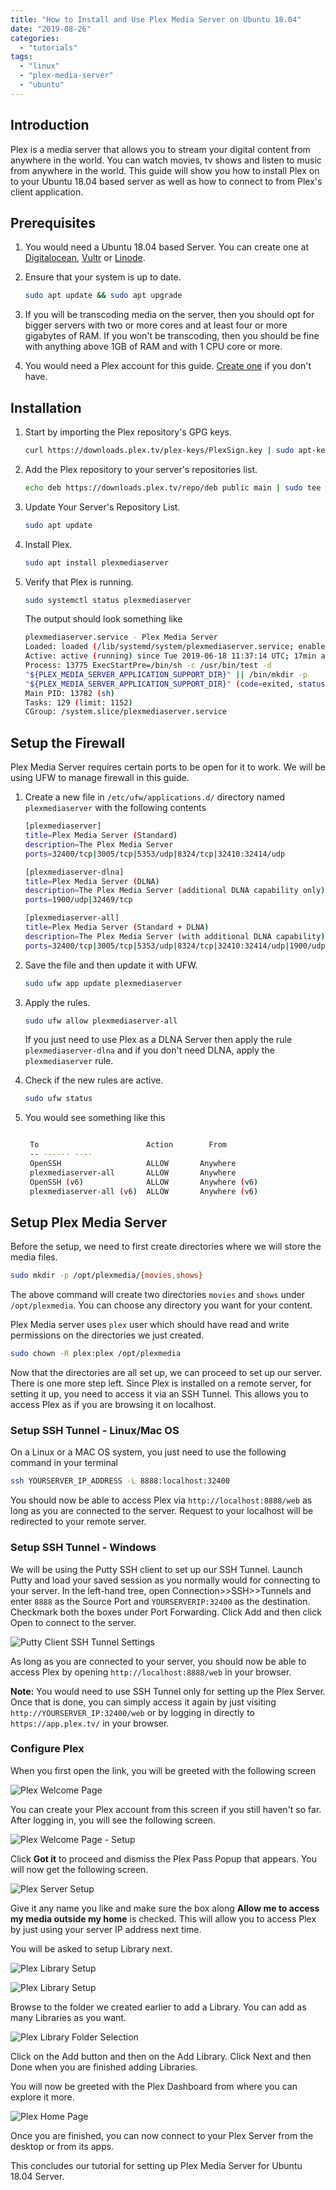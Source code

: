 ```yaml
---
title: "How to Install and Use Plex Media Server on Ubuntu 18.04"
date: "2019-08-26"
categories: 
  - "tutorials"
tags: 
  - "linux"
  - "plex-media-server"
  - "ubuntu"
---
```


## Introduction

Plex is a media server that allows you to stream your digital content from anywhere in the world. You can watch movies, tv shows and listen to music from anywhere in the world. This guide will show you how to install Plex on to your Ubuntu 18.04 based server as well as how to connect to from Plex's client application.

## Prerequisites

1. You would need a Ubuntu 18.04 based Server. You can create one at [Digitalocean](https://www.digitalocean.com/?refcode=574d284bdcd2), [Vultr](http://www.vultr.com/?ref=6816937) or [Linode](https://www.linode.com/?r=1c24fcff0ee546aa68e30ca169714f4ffd8555fe).
2. Ensure that your system is up to date.

    ```bash
    sudo apt update && sudo apt upgrade
    ```

3. If you will be transcoding media on the server, then you should opt for bigger servers with two or more cores and at least four or more gigabytes of RAM. If you won't be transcoding, then you should be fine with anything above 1GB of RAM and with 1 CPU core or more.
4. You would need a Plex account for this guide. [Create one](https://www.plex.tv/sign-up/?forward=web) if you don't have.

## Installation

1. Start by importing the Plex repository's GPG keys.

    ```bash
    curl https://downloads.plex.tv/plex-keys/PlexSign.key | sudo apt-key add -
    ```

2. Add the Plex repository to your server's repositories list.

    ```bash
    echo deb https://downloads.plex.tv/repo/deb public main | sudo tee /etc/apt/sources.list.d/plexmediaserver.list
    ```

3. Update Your Server's Repository List.

    ```bash
    sudo apt update
    ```

4. Install Plex.

    ```bash
    sudo apt install plexmediaserver
    ```

5. Verify that Plex is running.

    ```bash
    sudo systemctl status plexmediaserver
    ```

    The output should look something like

    ```bash
    plexmediaserver.service - Plex Media Server
    Loaded: loaded (/lib/systemd/system/plexmediaserver.service; enabled; vendor preset: enabled)
    Active: active (running) since Tue 2019-06-18 11:37:14 UTC; 17min ago
    Process: 13775 ExecStartPre=/bin/sh -c /usr/bin/test -d      
    "${PLEX_MEDIA_SERVER_APPLICATION_SUPPORT_DIR}" || /bin/mkdir -p   
    "${PLEX_MEDIA_SERVER_APPLICATION_SUPPORT_DIR}" (code=exited, status=0/SUCCESS)
    Main PID: 13782 (sh)
    Tasks: 129 (limit: 1152)
    CGroup: /system.slice/plexmediaserver.service
    ```

## Setup the Firewall

Plex Media Server requires certain ports to be open for it to work. We will be using UFW to manage firewall in this guide.

1. Create a new file in `/etc/ufw/applications.d/` directory named `plexmediaserver` with the following contents

    ```bash
    [plexmediaserver]
    title=Plex Media Server (Standard)
    description=The Plex Media Server
    ports=32400/tcp|3005/tcp|5353/udp|8324/tcp|32410:32414/udp
    
    [plexmediaserver-dlna]
    title=Plex Media Server (DLNA)
    description=The Plex Media Server (additional DLNA capability only)
    ports=1900/udp|32469/tcp
    
    [plexmediaserver-all]
    title=Plex Media Server (Standard + DLNA)
    description=The Plex Media Server (with additional DLNA capability)
    ports=32400/tcp|3005/tcp|5353/udp|8324/tcp|32410:32414/udp|1900/udp|32469/tcp
    ```

2. Save the file and then update it with UFW.

    ```bash
    sudo ufw app update plexmediaserver
    ```

3. Apply the rules.

    ```bash
    sudo ufw allow plexmediaserver-all
    ```

    If you just need to use Plex as a DLNA Server then apply the rule `plexmediaserver-dlna` and if you don't need DLNA, apply the `plexmediaserver` rule.
4. Check if the new rules are active.

    ```bash
    sudo ufw status
    ```

5. You would see something like this

    ```bash
    
     To                        Action        From
     -- ------ ----
     OpenSSH                   ALLOW       Anywhere
     plexmediaserver-all       ALLOW       Anywhere
     OpenSSH (v6)              ALLOW       Anywhere (v6)
     plexmediaserver-all (v6)  ALLOW       Anywhere (v6)
    ```

## Setup Plex Media Server

Before the setup, we need to first create directories where we will store the media files.

```bash
sudo mkdir -p /opt/plexmedia/{movies,shows}
```

The above command will create two directories `movies` and `shows` under `/opt/plexmedia`. You can choose any directory you want for your content.

Plex Media server uses `plex` user which should have read and write permissions on the directories we just created.

```bash
sudo chown -R plex:plex /opt/plexmedia
```

Now that the directories are all set up, we can proceed to set up our server. There is one more step left. Since Plex is installed on a remote server, for setting it up, you need to access it via an SSH Tunnel. This allows you to access Plex as if you are browsing it on localhost.

### Setup SSH Tunnel - Linux/Mac OS

On a Linux or a MAC OS system, you just need to use the following command in your terminal

```bash
ssh YOURSERVER_IP_ADDRESS -L 8888:localhost:32400
```

You should now be able to access Plex via `http://localhost:8888/web` as long as you are connected to the server. Request to your localhost will be redirected to your remote server.

### Setup SSH Tunnel - Windows

We will be using the Putty SSH client to set up our SSH Tunnel. Launch Putty and load your saved session as you normally would for connecting to your server. In the left-hand tree, open Connection>>SSH>>Tunnels and enter `8888` as the Source Port and `YOURSERVERIP:32400` as the destination. Checkmark both the boxes under Port Forwarding. Click Add and then click Open to connect to the server.

![Putty Client SSH Tunnel Settings](images/putty_2019-06-19_14-01-09.png#center "Putty Client SSH Tunnel Settings")

As long as you are connected to your server, you should now be able to access Plex by opening `http://localhost:8888/web` in your browser.

**Note:** You would need to use SSH Tunnel only for setting up the Plex Server. Once that is done, you can simply access it again by just visiting `http://YOURSERVER_IP:32400/web` or by logging in directly to `https://app.plex.tv/` in your browser.

### Configure Plex

When you first open the link, you will be greeted with the following screen

![Plex Welcome Page](images/firefox_2019-06-19_14-29-18.png#center "Plex Welcome Page")

You can create your Plex account from this screen if you still haven't so far. After logging in, you will see the following screen.

![Plex Welcome Page - Setup](images/chrome_2019-06-19_14-25-23.png#center "Plex Welcome Page - Setup")

Click **Got it** to proceed and dismiss the Plex Pass Popup that appears. You will now get the following screen.

![Plex Server Setup](images/chrome_2019-06-19_14-32-25.png#center "Plex Server Setup")

Give it any name you like and make sure the box along **Allow me to access my media outside my home** is checked. This will allow you to access Plex by just using your server IP address next time.

You will be asked to setup Library next.

![Plex Library Setup](images/chrome_2019-06-19_14-35-00.png#center "Plex Library Setup")

![Plex Library Setup](images/chrome_2019-06-19_14-37-05.png#center "Plex Library Setup")

Browse to the folder we created earlier to add a Library. You can add as many Libraries as you want.

![Plex Library Folder Selection](images/chrome_2019-06-19_14-40-44.png#center "Plex Library Folder Selection")

Click on the Add button and then on the Add Library. Click Next and then Done when you are finished adding Libraries.

You will now be greeted with the Plex Dashboard from where you can explore it more.

![Plex Home Page](images/chrome_2019-06-19_14-44-18-1024x495.png#center "Plex Home Page")

Once you are finished, you can now connect to your Plex Server from the desktop or from its apps.

This concludes our tutorial for setting up Plex Media Server for Ubuntu 18.04 Server.
